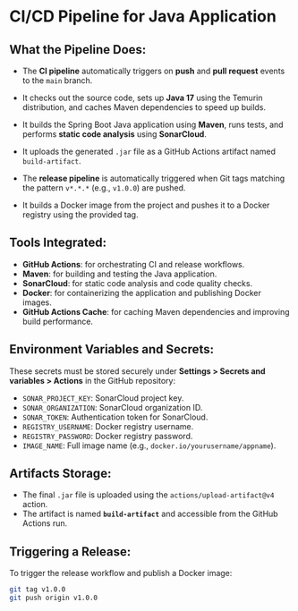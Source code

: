 # CI/CD Pipeline for Java Application

## What the Pipeline Does:
- The **CI pipeline** automatically triggers on **push** and **pull request** events to the `main` branch.
- It checks out the source code, sets up **Java 17** using the Temurin distribution, and caches Maven dependencies to speed up builds.
- It builds the Spring Boot Java application using **Maven**, runs tests, and performs **static code analysis** using **SonarCloud**.
- It uploads the generated `.jar` file as a GitHub Actions artifact named `build-artifact`.

- The **release pipeline** is automatically triggered when Git tags matching the pattern `v*.*.*` (e.g., `v1.0.0`) are pushed.
- It builds a Docker image from the project and pushes it to a Docker registry using the provided tag.

## Tools Integrated:
- **GitHub Actions**: for orchestrating CI and release workflows.
- **Maven**: for building and testing the Java application.
- **SonarCloud**: for static code analysis and code quality checks.
- **Docker**: for containerizing the application and publishing Docker images.
- **GitHub Actions Cache**: for caching Maven dependencies and improving build performance.

## Environment Variables and Secrets:
These secrets must be stored securely under **Settings > Secrets and variables > Actions** in the GitHub repository:

- `SONAR_PROJECT_KEY`: SonarCloud project key.
- `SONAR_ORGANIZATION`: SonarCloud organization ID.
- `SONAR_TOKEN`: Authentication token for SonarCloud.
- `REGISTRY_USERNAME`: Docker registry username.
- `REGISTRY_PASSWORD`: Docker registry password.
- `IMAGE_NAME`: Full image name (e.g., `docker.io/yourusername/appname`).

## Artifacts Storage:
- The final `.jar` file is uploaded using the `actions/upload-artifact@v4` action.
- The artifact is named **`build-artifact`** and accessible from the GitHub Actions run.

## Triggering a Release:
To trigger the release workflow and publish a Docker image:

```bash
git tag v1.0.0
git push origin v1.0.0
